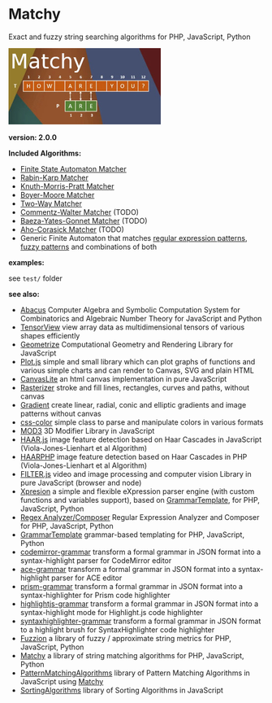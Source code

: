 # Matchy

Exact and fuzzy string searching algorithms for PHP, JavaScript, Python

![Matchy](/matchy.jpg)

**version: 2.0.0**


**Included Algorithms:**

* [Finite State Automaton Matcher](https://euroinformatica.ro/documentation/programming/!!!Algorithms_CORMEN!!!/DDU0214.html)
* [Rabin-Karp Matcher](https://en.wikipedia.org/wiki/Rabin%E2%80%93Karp_algorithm)
* [Knuth-Morris-Pratt Matcher](https://en.wikipedia.org/wiki/Knuth%E2%80%93Morris%E2%80%93Pratt_algorithm)
* [Boyer-Moore Matcher](https://en.wikipedia.org/wiki/Boyer%E2%80%93Moore_string-search_algorithm)
* [Two-Way Matcher](https://en.wikipedia.org/wiki/Two-way_string-matching_algorithm)
* [Commentz-Walter Matcher](https://en.wikipedia.org/wiki/Commentz-Walter_algorithm) (TODO)
* [Baeza-Yates-Gonnet Matcher](https://en.wikipedia.org/wiki/Bitap_algorithm) (TODO)
* [Aho-Corasick Matcher](https://en.wikipedia.org/wiki/Aho%E2%80%93Corasick_algorithm) (TODO)
* Generic Finite Automaton that matches [regular expression patterns](https://en.wikipedia.org/wiki/Nondeterministic_finite_automaton), [fuzzy patterns](https://en.wikipedia.org/wiki/Levenshtein_automaton) and combinations of both

**examples:**

see `test/` folder


**see also:**

* [Abacus](https://github.com/foo123/Abacus) Computer Algebra and Symbolic Computation System for Combinatorics and Algebraic Number Theory for JavaScript and Python
* [TensorView](https://github.com/foo123/TensorView) view array data as multidimensional tensors of various shapes efficiently
* [Geometrize](https://github.com/foo123/Geometrize) Computational Geometry and Rendering Library for JavaScript
* [Plot.js](https://github.com/foo123/Plot.js) simple and small library which can plot graphs of functions and various simple charts and can render to Canvas, SVG and plain HTML
* [CanvasLite](https://github.com/foo123/CanvasLite) an html canvas implementation in pure JavaScript
* [Rasterizer](https://github.com/foo123/Rasterizer) stroke and fill lines, rectangles, curves and paths, without canvas
* [Gradient](https://github.com/foo123/Gradient) create linear, radial, conic and elliptic gradients and image patterns without canvas
* [css-color](https://github.com/foo123/css-color) simple class to parse and manipulate colors in various formats
* [MOD3](https://github.com/foo123/MOD3) 3D Modifier Library in JavaScript
* [HAAR.js](https://github.com/foo123/HAAR.js) image feature detection based on Haar Cascades in JavaScript (Viola-Jones-Lienhart et al Algorithm)
* [HAARPHP](https://github.com/foo123/HAARPHP) image feature detection based on Haar Cascades in PHP (Viola-Jones-Lienhart et al Algorithm)
* [FILTER.js](https://github.com/foo123/FILTER.js) video and image processing and computer vision Library in pure JavaScript (browser and node)
* [Xpresion](https://github.com/foo123/Xpresion) a simple and flexible eXpression parser engine (with custom functions and variables support), based on [GrammarTemplate](https://github.com/foo123/GrammarTemplate), for PHP, JavaScript, Python
* [Regex Analyzer/Composer](https://github.com/foo123/RegexAnalyzer) Regular Expression Analyzer and Composer for PHP, JavaScript, Python
* [GrammarTemplate](https://github.com/foo123/GrammarTemplate) grammar-based templating for PHP, JavaScript, Python
* [codemirror-grammar](https://github.com/foo123/codemirror-grammar) transform a formal grammar in JSON format into a syntax-highlight parser for CodeMirror editor
* [ace-grammar](https://github.com/foo123/ace-grammar) transform a formal grammar in JSON format into a syntax-highlight parser for ACE editor
* [prism-grammar](https://github.com/foo123/prism-grammar) transform a formal grammar in JSON format into a syntax-highlighter for Prism code highlighter
* [highlightjs-grammar](https://github.com/foo123/highlightjs-grammar) transform a formal grammar in JSON format into a syntax-highlight mode for Highlight.js code highlighter
* [syntaxhighlighter-grammar](https://github.com/foo123/syntaxhighlighter-grammar) transform a formal grammar in JSON format to a highlight brush for SyntaxHighlighter code highlighter
* [Fuzzion](https://github.com/foo123/Fuzzion) a library of fuzzy / approximate string metrics for PHP, JavaScript, Python
* [Matchy](https://github.com/foo123/Matchy) a library of string matching algorithms for PHP, JavaScript, Python
* [PatternMatchingAlgorithms](https://github.com/foo123/PatternMatchingAlgorithms) library of Pattern Matching Algorithms in JavaScript using [Matchy](https://github.com/foo123/Matchy)
* [SortingAlgorithms](https://github.com/foo123/SortingAlgorithms) library of Sorting Algorithms in JavaScript
